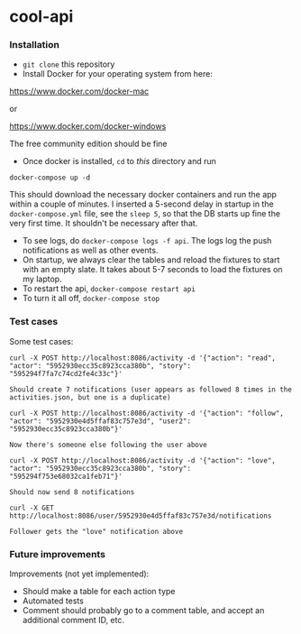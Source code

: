 # cool-api

### Installation

- `git clone` this repository
- Install Docker for your operating system from here:

https://www.docker.com/docker-mac

or

https://www.docker.com/docker-windows

The free community edition should be fine

- Once docker is installed, `cd` to _this_ directory and run

`docker-compose up -d`

This should download the necessary docker containers and run the app within a couple of minutes. I inserted a 5-second delay in startup in the `docker-compose.yml` file, see the `sleep 5`, so that the DB starts up fine the very first time. It shouldn't be necessary after that.

- To see logs, do  `docker-compose logs -f api`. The logs log the push notifications as well as other events.
- On startup, we always clear the tables and reload the fixtures to start with an empty slate. It takes about 5-7 seconds to load the fixtures on my laptop.
- To restart the api, `docker-compose restart api`
- To turn it all off, `docker-compose stop`

### Test cases

Some test cases:

```
curl -X POST http://localhost:8086/activity -d '{"action": "read", "actor": "5952930ecc35c8923cca380b", "story": "595294f7fa7c74cd2fe4c33c"}'

Should create 7 notifications (user appears as followed 8 times in the activities.json, but one is a duplicate)
```

```
curl -X POST http://localhost:8086/activity -d '{"action": "follow", "actor": "5952930e4d5ffaf83c757e3d", "user2": "5952930ecc35c8923cca380b"}'

Now there's someone else following the user above

```

```
curl -X POST http://localhost:8086/activity -d '{"action": "love", "actor": "5952930ecc35c8923cca380b", "story": "595294f753e68032ca1feb71"}'

Should now send 8 notifications

```

```
curl -X GET http://localhost:8086/user/5952930e4d5ffaf83c757e3d/notifications

Follower gets the "love" notification above

```


### Future improvements

Improvements (not yet implemented):

- Should make a table for each action type
- Automated tests
- Comment should probably go to a comment table, and accept an additional comment ID, etc.
